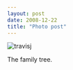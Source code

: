 ```yaml
---
layout: post
date: 2008-12-22
title: "Photo post"
---
```

![travisj](/images/8a17e5ed22637e731b4853b40ecfa41992d61f79a69b9da2a689f550558c256f.jpg)

The family tree.